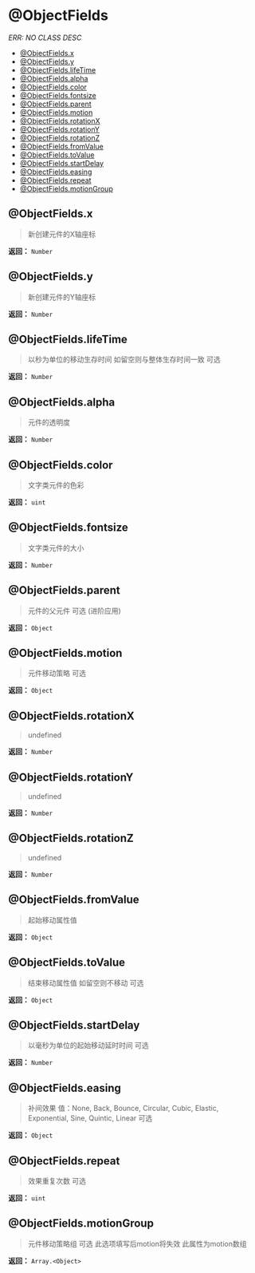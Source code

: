 # @ObjectFields

*ERR: NO CLASS DESC*

- [@ObjectFields.x](#@ObjectFields.x)
- [@ObjectFields.y](#@ObjectFields.y)
- [@ObjectFields.lifeTime](#@ObjectFields.lifeTime)
- [@ObjectFields.alpha](#@ObjectFields.alpha)
- [@ObjectFields.color](#@ObjectFields.color)
- [@ObjectFields.fontsize](#@ObjectFields.fontsize)
- [@ObjectFields.parent](#@ObjectFields.parent)
- [@ObjectFields.motion](#@ObjectFields.motion)
- [@ObjectFields.rotationX](#@ObjectFields.rotationX)
- [@ObjectFields.rotationY](#@ObjectFields.rotationY)
- [@ObjectFields.rotationZ](#@ObjectFields.rotationZ)
- [@ObjectFields.fromValue](#@ObjectFields.fromValue)
- [@ObjectFields.toValue](#@ObjectFields.toValue)
- [@ObjectFields.startDelay](#@ObjectFields.startDelay)
- [@ObjectFields.easing](#@ObjectFields.easing)
- [@ObjectFields.repeat](#@ObjectFields.repeat)
- [@ObjectFields.motionGroup](#@ObjectFields.motionGroup)

## @ObjectFields.x

> 新创建元件的X轴座标

**返回：** `Number`

## @ObjectFields.y

> 新创建元件的Y轴座标

**返回：** `Number`

## @ObjectFields.lifeTime

> 以秒为单位的移动生存时间 如留空则与整体生存时间一致 可选

**返回：** `Number`

## @ObjectFields.alpha

> 元件的透明度

**返回：** `Number`

## @ObjectFields.color

> 文字类元件的色彩

**返回：** `uint`

## @ObjectFields.fontsize

> 文字类元件的大小

**返回：** `Number`

## @ObjectFields.parent

> 元件的父元件 可选 (进阶应用)

**返回：** `Object`

## @ObjectFields.motion

> 元件移动策略 可选

**返回：** `Object`

## @ObjectFields.rotationX

> undefined

**返回：** `Number`

## @ObjectFields.rotationY

> undefined

**返回：** `Number`

## @ObjectFields.rotationZ

> undefined

**返回：** `Number`

## @ObjectFields.fromValue

> 起始移动属性值

**返回：** `Object`

## @ObjectFields.toValue

> 结束移动属性值 如留空则不移动 可选

**返回：** `Object`

## @ObjectFields.startDelay

> 以毫秒为单位的起始移动延时时间 可选

**返回：** `Number`

## @ObjectFields.easing

> 补间效果 值：None, Back, Bounce, Circular, Cubic, Elastic, Exponential, Sine, Quintic, Linear 可选

**返回：** `Object`

## @ObjectFields.repeat

> 效果重复次数 可选

**返回：** `uint`

## @ObjectFields.motionGroup

> 元件移动策略组 可选 此选项填写后motion将失效 此属性为motion数组

**返回：** `Array.<Object>`

